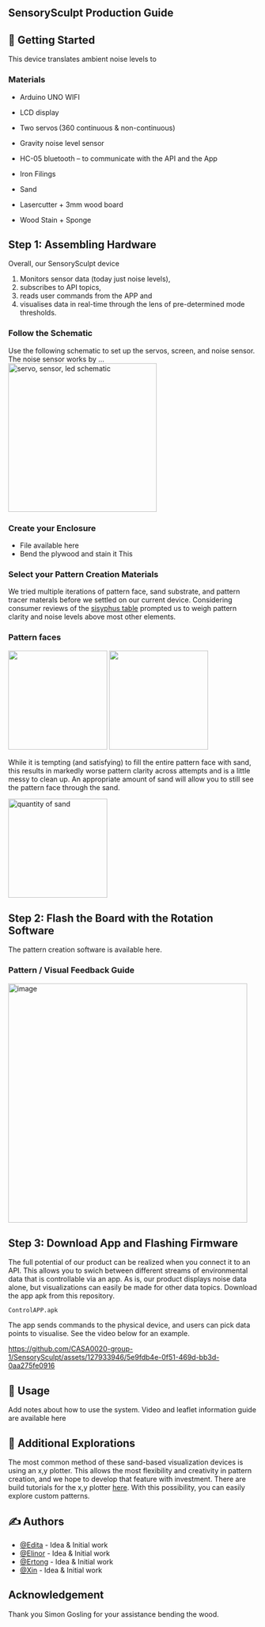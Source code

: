 ## SensorySculpt Production Guide 


## 🏁 Getting Started 
This device translates ambient noise levels to 



### Materials 
- Arduino UNO WIFI  
- LCD display  
- Two servos (360 continuous & non-continuous) 
- Gravity noise level sensor 
- HC-05 bluetooth – to communicate with the API and the App

  
- Iron Filings
- Sand
- Lasercutter + 3mm wood board
- Wood Stain + Sponge

## Step 1: Assembling Hardware
Overall, our SensorySculpt device 
1) Monitors sensor data (today just noise levels),
2) subscribes to API topics,
3) reads user commands from the APP and
4) visualises data in real-time through the lens of pre-determined mode thresholds.​
   
### Follow the Schematic 
Use the following schematic to set up the servos, screen, and noise sensor. The noise sensor works by ...  
<img width="300" alt="servo, sensor, led schematic" src="https://github.com/CASA0020-group-1/SensorySculpt/assets/127933946/42c0abd6-7dde-4c09-9f27-c51c699ba884">


### Create your Enclosure
- File available here 
- Bend the plywood and stain it 
This 

### Select your Pattern Creation Materials
We tried multiple iterations of pattern face, sand substrate, and pattern tracer materals before we settled on our current device. Considering consumer reviews of the [sisyphus table](https://sisyphus-industries.com/shop/) prompted us to weigh pattern clarity and noise levels above most other elements.  
### Pattern faces
<img src="https://github.com/CASA0020-group-1/SensorySculpt/assets/127933946/ea5c5818-ab2c-4427-8a51-8bc4adfbdd46" width="200">
<img src="https://github.com/CASA0020-group-1/SensorySculpt/assets/127933946/66e0a0b0-78f4-4e38-b1db-681e923f5b9e" width="200">

While it is tempting (and satisfying) to fill the entire pattern face with sand, this results in markedly worse pattern clarity across attempts and is a little messy to clean up. An appropriate amount of sand will allow you to still see the pattern face through the sand. 

<img width="200" alt="quantity of sand" src="https://github.com/CASA0020-group-1/SensorySculpt/assets/127933946/ca0de091-0901-4b22-9854-cb1ccbd58d38">


## Step 2: Flash the Board with the Rotation Software
The pattern creation software is available here. 

### Pattern / Visual Feedback Guide  
<img width="483" alt="image" src="https://github.com/CASA0020-group-1/SensorySculpt/assets/127933946/5c8d787a-d9c2-4861-8a42-b68cbcb4b330">


## Step 3: Download App and Flashing Firmware  
The full potential of our product can be realized when you connect it to an API. This allows you to swich between different streams of environmental data that is controllable via an app. As is, our product displays noise data alone, but visualizations can easily be made for other data topics. Download the app apk from this repository. 

```
ControlAPP.apk
```
The app sends commands to the physical device, and users can pick data points to visualise​. See the video below for an example. 

https://github.com/CASA0020-group-1/SensorySculpt/assets/127933946/5e9fdb4e-0f51-469d-bb3d-0aa275fe0916




## 🎈 Usage  
Add notes about how to use the system. Video  and leaflet information guide are available here 

## 🚀 Additional Explorations 
The most common method of these sand-based visualization devices is using an x,y plotter. This allows the most flexibility and creativity in pattern creation, and we hope to develop that feature with investment. There are build tutorials for the x,y plotter [here](https://www.thingiverse.com/thing:248009). With this possibility, you can easily explore custom patterns.

## ✍️ Authors
- [@Edita](https://github.com/StrikeEB) - Idea & Initial work
- [@Elinor]() - Idea & Initial work
- [@Ertong](https://github.com/youdianhaoxiao) - Idea & Initial work
- [@Xin](https://github.com/zczqxc5) - Idea & Initial work

## Acknowledgement 
Thank you Simon Gosling for your assistance bending the wood. 


